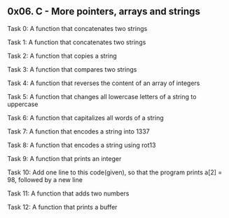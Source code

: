 ## 0x06. C - More pointers, arrays and strings

Task 0: A function that concatenates two strings

Task 1: A function that concatenates two strings

Task 2: A function that copies a string

Task 3: A function that compares two strings

Task 4: A function that reverses the content of an array of integers

Task 5: A function that changes all lowercase letters of a string to uppercase

Task 6: A function that capitalizes all words of a string

Task 7: A function that encodes a string into 1337

Task 8: A function that encodes a string using rot13

Task 9: A function that prints an integer

Task 10: Add one line to this code(given), so that the program prints a[2] = 98, followed by a new line

Task 11: A function that adds two numbers

Task 12: A function that prints a buffer
